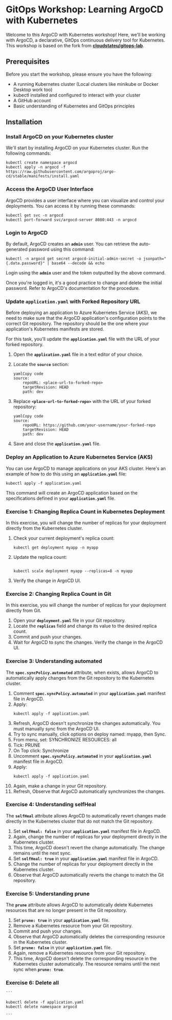 # GitOps Workshop: Learning ArgoCD with Kubernetes

Welcome to this ArgoCD with Kubernetes workshop! Here, we'll be working with ArgoCD, a declarative, GitOps continuous delivery tool for Kubernetes. This workshop is based on the fork from **[cloudstateu/gitops-lab](https://github.com/cloudstateu/gitops-lab)**.

## **Prerequisites**

Before you start the workshop, please ensure you have the following:

- A running Kubernetes cluster (Local clusters like minikube or Docker Desktop work too)
- kubectl installed and configured to interact with your cluster
- A GitHub account
- Basic understanding of Kubernetes and GitOps principles

## **Installation**

### **Install ArgoCD on your Kubernetes cluster**

We'll start by installing ArgoCD on your Kubernetes cluster. Run the following commands:

```
kubectl create namespace argocd
kubectl apply -n argocd -f https://raw.githubusercontent.com/argoproj/argo-cd/stable/manifests/install.yaml
```

### **Access the ArgoCD User Interface**

ArgoCD provides a user interface where you can visualize and control your deployments. You can access it by running these commands:

```
kubectl get svc -n argocd
kubectl port-forward svc/argocd-server 8080:443 -n argocd
```

### **Login to ArgoCD**

By default, ArgoCD creates an **`admin`** user. You can retrieve the auto-generated password using this command:

```
kubectl -n argocd get secret argocd-initial-admin-secret -o jsonpath="{.data.password}" | base64 --decode && echo
```

Login using the **`admin`** user and the token outputted by the above command.

Once you're logged in, it's a good practice to change and delete the initial password. Refer to ArgoCD's documentation for the procedure.

### **Update `application.yaml` with Forked Repository URL**

Before deploying an application to Azure Kubernetes Service (AKS), we need to make sure that the ArgoCD application's configuration points to the correct Git repository. The repository should be the one where your application's Kubernetes manifests are stored.

For this task, you'll update the **`application.yaml`** file with the URL of your forked repository.

1. Open the **`application.yaml`** file in a text editor of your choice.
2. Locate the **`source`** section:
    
    ```
    yamlCopy code
    source:
        repoURL: <place-url-to-forked-repo>
        targetRevision: HEAD
        path: dev
    
    ```
    
3. Replace **`<place-url-to-forked-repo>`** with the URL of your forked repository:
    
    ```
    yamlCopy code
    source:
        repoURL: https://github.com/your-username/your-forked-repo
        targetRevision: HEAD
        path: dev
    
    ```
    
4. Save and close the **`application.yaml`** file.

### **Deploy an Application to Azure Kubernetes Service (AKS)**

You can use ArgoCD to manage applications on your AKS cluster. Here's an example of how to do this using an **`application.yaml`** file:

```
kubectl apply -f application.yaml
```

This command will create an ArgoCD application based on the specifications defined in your **`application.yaml`** file.

### **Exercise 1: Changing Replica Count in Kubernetes Deployment**

In this exercise, you will change the number of replicas for your deployment directly from the Kubernetes cluster.

1. Check your current deployment's replica count:
    
    ```
    kubectl get deployment myapp -n myapp
    ```
    
2. Update the replica count:
    
    ```
    
    kubectl scale deployment myapp --replicas=8 -n myapp
    ```
    
3. Verify the change in ArgoCD UI.

### **Exercise 2: Changing Replica Count in Git**

In this exercise, you will change the number of replicas for your deployment directly from Git.

1. Open your **`deployment.yaml`** file in your Git repository.
2. Locate the **`replicas`** field and change its value to the desired replica count.
3. Commit and push your changes.
4. Wait for ArgoCD to sync the changes. Verify the change in the ArgoCD UI.


### **Exercise 3: Understanding automated**

The **`spec.syncPolicy.automated`** attribute, when exists, allows ArgoCD to automatically apply changes from the Git repository to the Kubernetes cluster.

1. Comment **`spec.syncPolicy.automated`** in your **`application.yaml`** manifest file in ArgoCD.
2. Apply:
    ```
    kubectl apply -f application.yaml
    ```
3. Refresh, ArgoCD doesn't synchronize the changes automatically. You must manually sync from the ArgoCD UI.
4. Try to sync manually, click options on deploy named: myapp, then Sync.
5. From menu, set: SYNCHRONIZE RESOURCES: all
6. Tick: PRUNE
7. On Top click: Synchronize
8. Uncomment **`spec.syncPolicy.automated`** in your **`application.yaml`** manifest file in ArgoCD.
9. Apply:
    ```
    kubectl apply -f application.yaml
    ```
10. Again, make a change in your Git repository.
11. Refresh, Observe that ArgoCD automatically synchronizes the changes.

### **Exercise 4: Understanding selfHeal**

The **`selfHeal`** attribute allows ArgoCD to automatically revert changes made directly in the Kubernetes cluster that do not match the Git repository.

1. Set **`selfHeal: false`** in your **`application.yaml`** manifest file in ArgoCD.
2. Again, change the number of replicas for your deployment directly in the Kubernetes cluster.
3. This time, ArgoCD doesn't revert the change automatically. The change remains until the next sync.
4. Set **`selfHeal: true`** in your **`application.yaml`** manifest file in ArgoCD.
5. Change the number of replicas for your deployment directly in the Kubernetes cluster.
6. Observe that ArgoCD automatically reverts the change to match the Git repository.

### **Exercise 5: Understanding prune**

The **`prune`** attribute allows ArgoCD to automatically delete Kubernetes resources that are no longer present in the Git repository.

1. Set **`prune: true`** in your **`application.yaml`** file.
2. Remove a Kubernetes resource from your Git repository.
3. Commit and push your changes.
4. Observe that ArgoCD automatically deletes the corresponding resource in the Kubernetes cluster.
5. Set **`prune: false`** in your **`application.yaml`** file.
6. Again, remove a Kubernetes resource from your Git repository.
7. This time, ArgoCD doesn't delete the corresponding resource in the Kubernetes cluster automatically. The resource remains until the next sync when **`prune: true`**.


### **Exercise 6: Delete all**

    ```
    
    kubectl delete -f application.yaml
    kubectl delete namespace argocd

    ```
